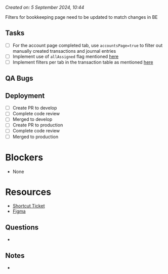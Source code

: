 *Created on: 5 September 2024, 10:44*

Filters for bookkeeping page need to be updated to match changes in BE
## Tasks
- [ ] For the account page completed tab, use `accountsPage=true` to filter out manually created transactions and journal entries
- [ ] Implement use of `allAssigned` flag mentioned [here](https://zibo-workspace.slack.com/archives/D03G7BFBQK1/p1724283808385129)
- [ ] Implement filters per tab in the transaction table as mentioned [here](https://zibo-workspace.slack.com/archives/D03G7BFBQK1/p1723670031325839)

## QA Bugs
## Deployment
- [ ] Create PR to develop
- [ ] Complete code review
- [ ] Merged to develop
- [ ] Create PR to production
- [ ] Complete code review
- [ ] Merged to production
# Blockers
- None
# Resources
- [Shortcut Ticket]()
- [Figma]()
## Questions
- 
## Notes
- 